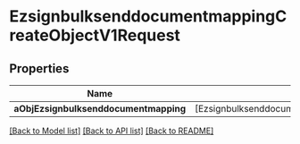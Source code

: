 # EzsignbulksenddocumentmappingCreateObjectV1Request

## Properties
Name | Type | Description | Notes
------------ | ------------- | ------------- | -------------
**aObjEzsignbulksenddocumentmapping** | [EzsignbulksenddocumentmappingRequestCompound] |  | 

[[Back to Model list]](../README.md#documentation-for-models) [[Back to API list]](../README.md#documentation-for-api-endpoints) [[Back to README]](../README.md)


